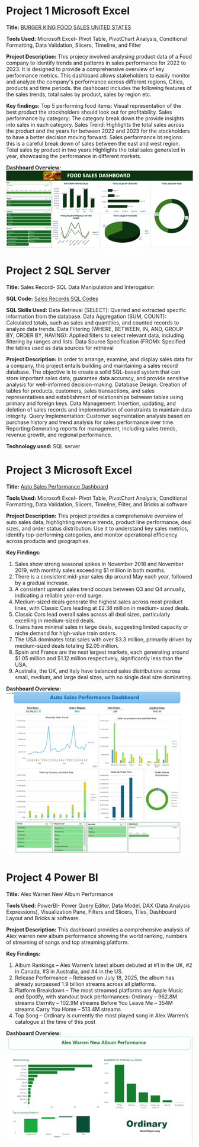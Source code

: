 # Project 1 Microsoft Excel

**Title:** [BURGER KING FOOD SALES UNITED STATES](https://github.com/Dominion1987/Dominion1987.github.io/blob/main/FOODFILE.xlsx)

**Tools Used:** Microsoft Excel- Pivot Table, PivotChart Analysis, Conditional Formatting, Data Validation, Slicers, Timeline, and Filter

**Project Description:** This projecy involved analysing product data of a Food company to identify trends and patterns in sales performance for 2022 to 2023. It is designed to provide a comprehensive overview of key performance metrics. This dashboard allows stakeholders to easily monitor and analyze the company's performance across different regions, Cities, products and time periods. the dashboard includes the following features of the sales trends, total sales by product, sales by region etc.

**Key findings:** Top 5 performing food items: Visual representation of the best product the stockholders should look out for profitability.
Sales performance by category: The category break down the provide insights into sales in each category.
Sales Trend: Highlights the total sales across the product and the years for between 2022 and 2023 for the stockholders to have a better decision moving forward.
Sales performance bt regions: this is a careful break down of sales between the east and west region.
Total sales by product in two years:Highlights the total sales generated in year, showcasing the performance in different markets.

**Dashboard Overview:** 
![FOODDASHBOARD](FOODDASHBOARD.png)

# Project 2 SQL Server

**Title:** Sales Record- SQL Data Manipulation and Interogation

**SQL Code:** [Sales Records SQL Codes](https://github.com/Dominion1987/Dominion1987.github.io/blob/main/Sales_Record.sql)

**SQL Skills Used:**
Data Retrieval (SELECT): Queried and extracted specific information from the database.
Data Aggregation (SUM, COUNT): Calculated totals, such as sales and quantities, and counted records to analyze data trends.
Data Filtering (WHERE, BETWEEN, IN, AND, GROUP BY, ORDER BY, HAVING): Applied filters to select relevant data, including filtering by ranges and lists.
Data Source Specification (FROM): Specified the tables used as data sources for retrieval


**Project Description:**
In order to arrange, examine, and display sales data for a company, this project entails building and maintaining a sales record database. The objective is to create a solid SQL-based system that can store important sales data, guarantee data accuracy, and provide sensitive analysis for well-informed decision-making.
Database Design: Creation of tables for products, customers, sales transactions, and sales representatives and establishment of relationships between tables using primary and foreign keys.
Data Management: Insertion, updating, and deletion of sales records and implementation of constraints to maintain data integrity.
Query Implementation: Customer segmentation analysis based on purchase history and trend analysis for sales performance over time.
Reporting:Generating reports for management, including sales trends, revenue growth, and regional performance.

**Technology used:** SQL server

# Project 3 Microsoft Excel

**Title:** [Auto Sales Performance Dashboard](https://github.com/Dominion1987/Dominion1987.github.io/blob/main/AutoSalesdataDashboard.xlsx)

**Tools Used:** Microsoft Excel- Pivot Table, PivotChart Analysis, Conditional Formatting, Data Validation, Slicers, Timeline, Filter, and Bricks ai software

**Project Description:** This project provides a comprehensive overview of auto sales data, highlighting revenue trends, product line performance, deal sizes, and order status distribution. Use it to understand key sales metrics, identify top-performing categories, and monitor operational efficiency across products and geographies.

**Key Findings:** 
1. Sales show strong seasonal spikes in November 2018 and November 2019, with monthly sales exceeding $1 million in both months.
2. There is a consistent mid-year sales dip around May each year, followed by a gradual increase.
3. A consistent upward sales trend occurs between Q3 and Q4 annually, indicating a reliable year-end surge.
4. Medium-sized deals generate the highest sales across most product lines, with Classic Cars leading at £2.38 million in medium- sized deals.
5. Classic Cars lead overall sales across all deal sizes, particularly excelling in medium-sized deals.
6. Trains have minimal sales in large deals, suggesting limited capacity or niche demand for high-value train orders.
7. The USA dominates total sales with over $3.3 million, primarily driven by medium-sized deals totaling $2.05 million.
8. Spain and France are the next largest markets, each generating around $1.05 million and $1.12 million respectively, significantly less than the USA.
9. Australia, the UK, and Italy have balanced sales distributions across small, medium, and large deal sizes, with no single deal size dominating.

**Dashboard Overview:**
![AutosalaesDashboard](AutosalesdashboardNew.PNG)

# Project 4 Power BI

**Title:** Alex Warren New Album Performance

**Tools Used:** PowerBI- Power Query Editor, Data Model, DAX (Data Analysis Expressions), Visualization Pane, Filters and Slicers, Tiles, Dashboard Layout and Bricks ai software.

**Project Description:** This dashboard provides a comprehensive analysis of Alex warren new album performance showing the world ranking, numbers of streaming of songs and top streaming platform.

**Key Findings:** 
1. Album Rankings – Alex Warren’s latest album debuted at #1 in the UK, #2 in Canada, #3 in Australia, and #4 in the US.
2. Release Performance – Released on July 18, 2025, the album has already surpassed 1.9 billion streams across all platforms.
3. Platform Breakdown – The most streamed platforms are Apple Music and Spotify, with standout track performances:
Ordinary – 962.8M streams
Eternity – 102.9M streams
Before You Leave Me – 354M streams
Carry You Home – 513.4M streams
4. Top Song – Ordinary is currently the most played song in Alex Warren’s catalogue at the time of this post

**Dashboard Overview:**
![Alex_Warren_New_Album_Permance](AlexWarrenNewAlbumPerformanceDashboard.png)
